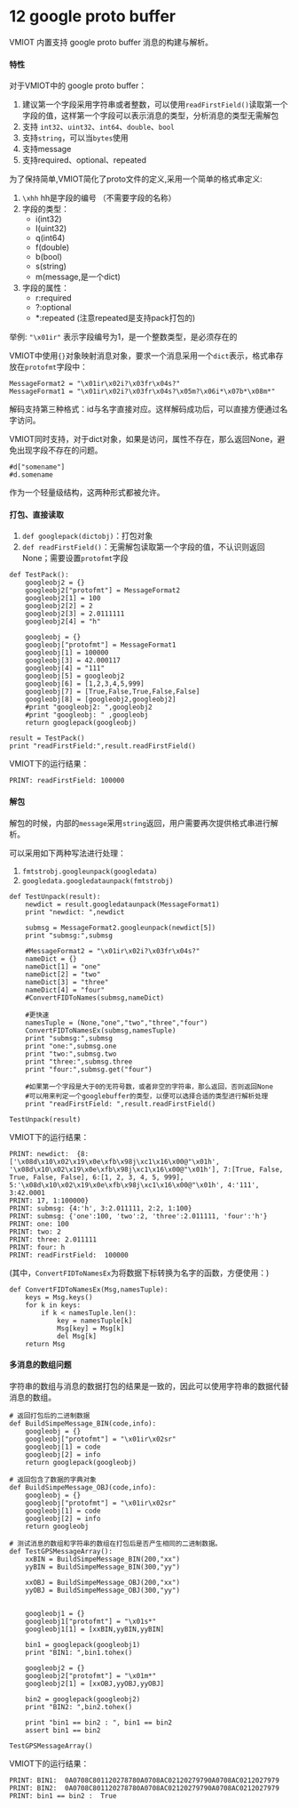 # 12 google proto buffer
VMIOT 内置支持 google proto buffer 消息的构建与解析。

#### 特性
对于VMIOT中的 google proto buffer：
1. 建议第一个字段采用字符串或者整数，可以使用``readFirstField()``读取第一个字段的值，这样第一个字段可以表示消息的类型，分析消息的类型无需解包
2. 支持 ``int32``、``uint32``、``int64``、``double``、``bool``
3. 支持``string``，可以当``bytes``使用
4. 支持message
5. 支持required、optional、repeated

为了保持简单,VMIOT简化了proto文件的定义,采用一个简单的格式串定义:
1. ``\xhh``  hh是字段的编号 （不需要字段的名称）
2. 字段的类型：
   * i(int32) 
   * I(uint32) 
   * q(int64) 
   * f(double) 
   * b(bool) 
   * s(string) 
   * m(message,是一个dict)
3. 字段的属性：
   * r:required 
   * ?:optional 
   * *:repeated (注意repeated是支持pack打包的)
    
举例: ``"\x01ir"`` 表示字段编号为1，是一个整数类型，是必须存在的

VMIOT中使用``{}``对象映射消息对象，要求一个消息采用一个``dict``表示，格式串存放在``protofmt``字段中：
```
MessageFormat2 = "\x01ir\x02i?\x03fr\x04s?"
MessageFormat1 = "\x01ir\x02i?\x03fr\x04s?\x05m?\x06i*\x07b*\x08m*"
```
解码支持第三种格式：id与名字直接对应。这样解码成功后，可以直接方便通过名字访问。 

VMIOT同时支持，对于dict对象，如果是访问，属性不存在，那么返回None，避免出现字段不存在的问题。
```
#d["somename"]
#d.somename
```
作为一个轻量级结构，这两种形式都被允许。

#### 打包、直接读取
1. ``def googlepack(dictobj)``：打包对象
2. ``def readFirstField()``：无需解包读取第一个字段的值，不认识则返回None；需要设置``protofmt``字段

```
def TestPack():		
	googleobj2 = {}
	googleobj2["protofmt"] = MessageFormat2
	googleobj2[1] = 100
	googleobj2[2] = 2
	googleobj2[3] = 2.0111111
	googleobj2[4] = "h"

	googleobj = {}
	googleobj["protofmt"] = MessageFormat1
	googleobj[1] = 100000
	googleobj[3] = 42.000117
	googleobj[4] = "111"
	googleobj[5] = googleobj2
	googleobj[6] = [1,2,3,4,5,999]
	googleobj[7] = [True,False,True,False,False]
	googleobj[8] = [googleobj2,googleobj2]
	#print "googleobj2: ",googleobj2
	#print "googleobj: " ,googleobj
	return googlepack(googleobj)

result = TestPack()
print "readFirstField:",result.readFirstField()
```
VMIOT下的运行结果：
```
PRINT: readFirstField: 100000
```
#### 解包
解包的时候，内部的``message``采用``string``返回，用户需要再次提供格式串进行解析。

可以采用如下两种写法进行处理：
1. ``fmtstrobj.googleunpack(googledata)``
2. ``googledata.googledataunpack(fmtstrobj)``
   
```
def TestUnpack(result):		
	newdict = result.googledataunpack(MessageFormat1)
	print "newdict: ",newdict

	submsg = MessageFormat2.googleunpack(newdict[5])
	print "submsg:",submsg

	#MessageFormat2 = "\x01ir\x02i?\x03fr\x04s?"
	nameDict = {}
	nameDict[1] = "one"
	nameDict[2] = "two"
	nameDict[3] = "three"
	nameDict[4] = "four"
	#ConvertFIDToNames(submsg,nameDict)

	#更快速
	namesTuple = (None,"one","two","three","four")	
	ConvertFIDToNamesEx(submsg,namesTuple)
	print "submsg:",submsg
	print "one:",submsg.one
	print "two:",submsg.two
	print "three:",submsg.three
	print "four:",submsg.get("four")
	
	#如果第一个字段是大于0的无符号数，或者非空的字符串，那么返回，否则返回None
	#可以用来判定一个googlebuffer的类型，以便可以选择合适的类型进行解析处理
	print "readFirstField: ",result.readFirstField()

TestUnpack(result)
```
VMIOT下的运行结果：
```
PRINT: newdict:  {8:['\x08d\x10\x02\x19\x0e\xfb\x98j\xc1\x16\x00@"\x01h', '\x08d\x10\x02\x19\x0e\xfb\x98j\xc1\x16\x00@"\x01h'], 7:[True, False, True, False, False], 6:[1, 2, 3, 4, 5, 999], 5:'\x08d\x10\x02\x19\x0e\xfb\x98j\xc1\x16\x00@"\x01h', 4:'111', 3:42.0001
PRINT: 17, 1:100000}
PRINT: submsg: {4:'h', 3:2.011111, 2:2, 1:100}
PRINT: submsg: {'one':100, 'two':2, 'three':2.011111, 'four':'h'}
PRINT: one: 100
PRINT: two: 2
PRINT: three: 2.011111
PRINT: four: h
PRINT: readFirstField:  100000
```
(其中，``ConvertFIDToNamesEx``为将数据下标转换为名字的函数，方便使用：)
```
def ConvertFIDToNamesEx(Msg,namesTuple):
	keys = Msg.keys()
	for k in keys:
		if k < namesTuple.len():
			key = namesTuple[k]
			Msg[key] = Msg[k]
			del Msg[k]
	return Msg
```

#### 多消息的数组问题
字符串的数组与消息的数据打包的结果是一致的，因此可以使用字符串的数据代替消息的数组。
```
# 返回打包后的二进制数据
def BuildSimpeMessage_BIN(code,info):
	googleobj = {}
	googleobj["protofmt"] = "\x01ir\x02sr"
	googleobj[1] = code
	googleobj[2] = info
	return googlepack(googleobj)

# 返回包含了数据的字典对象
def BuildSimpeMessage_OBJ(code,info):
	googleobj = {}
	googleobj["protofmt"] = "\x01ir\x02sr"
	googleobj[1] = code
	googleobj[2] = info
	return googleobj

# 测试消息的数组和字符串的数组在打包后是否产生相同的二进制数据。
def TestGPSMessageArray():
	xxBIN = BuildSimpeMessage_BIN(200,"xx")
	yyBIN = BuildSimpeMessage_BIN(300,"yy")

	xxOBJ = BuildSimpeMessage_OBJ(200,"xx")
	yyOBJ = BuildSimpeMessage_OBJ(300,"yy")


	googleobj1 = {}
	googleobj1["protofmt"] = "\x01s*"
	googleobj1[1] = [xxBIN,yyBIN,yyBIN]

	bin1 = googlepack(googleobj1)
	print "BIN1: ",bin1.tohex()

	googleobj2 = {}
	googleobj2["protofmt"] = "\x01m*"
	googleobj2[1] = [xxOBJ,yyOBJ,yyOBJ]

	bin2 = googlepack(googleobj2)
	print "BIN2: ",bin2.tohex()

	print "bin1 == bin2 : ", bin1 == bin2
	assert bin1 == bin2

TestGPSMessageArray()	
```
VMIOT下的运行结果：
```
PRINT: BIN1:  0A0708C801120278780A0708AC02120279790A0708AC0212027979
PRINT: BIN2:  0A0708C801120278780A0708AC02120279790A0708AC0212027979
PRINT: bin1 == bin2 :  True
```